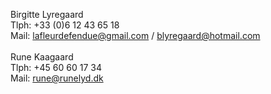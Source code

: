 <div class="content">
    <p>Birgitte Lyregaard<br>
Tlph: +33 (0)6 12 43 65 18<br>
Mail: <a href="mailto:lafleurdefendue@gmail.com">lafleurdefendue@gmail.com</a> / <a href="mailto:blyregaard@hotmail.com">blyregaard@hotmail.com</a><br>
&nbsp;<br>
Rune Kaagaard<br>
Tlph: +45 60 60 17 34<br>
Mail: <a href="mailto:rune@runelyd.dk">rune@runelyd.dk</a></p>
</div>
